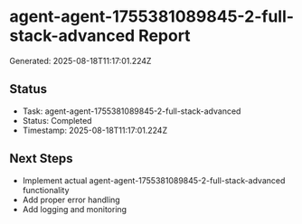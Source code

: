 # agent-agent-1755381089845-2-full-stack-advanced Report

Generated: 2025-08-18T11:17:01.224Z

## Status
- Task: agent-agent-1755381089845-2-full-stack-advanced
- Status: Completed
- Timestamp: 2025-08-18T11:17:01.224Z

## Next Steps
- Implement actual agent-agent-1755381089845-2-full-stack-advanced functionality
- Add proper error handling
- Add logging and monitoring
